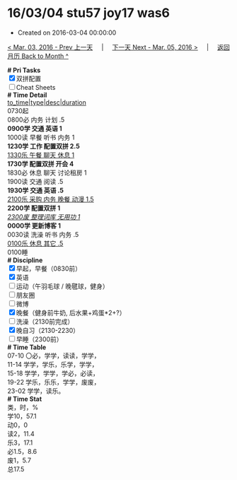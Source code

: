 # 16/03/04 stu57 joy17 was6

- Created on 2016-03-04 00:00:00

[< Mar. 03, 2016 - Prev 上一天](/_archived/lifelogs/2016/03/d03.md) &nbsp; &nbsp; | &nbsp; &nbsp; [下一天 Next - Mar. 05, 2016 >](/_archived/lifelogs/2016/03/d05.md) &nbsp; &nbsp; |  &nbsp; &nbsp; [返回月历 Back to Month ^](/_archived/lifelogs/2016/03/index.md)
<br/><div><b># Pri Tasks</b></div><div><input checked="true" type="checkbox"/>双拼配置</div><div><input type="checkbox"/>Cheat Sheets</div><div><b># Time Detail</b></div><div><u>to_time|type|desc|duration</u></div><div>0730起</div><div>0800必 内务 计划 .5</div><div><b>0900学 交通 英语 1</b></div><div>1000读 早餐 听书 内务 1</div><div><b>1230学 工作 配置双拼 2.5</b></div><div><u>1330乐 午餐 聊天 休息 1</u></div><div><b>1730学 配置双拼 开会 4</b></div><div>1830必 休息 聊天 讨论租房 1</div><div>1900读 交通 阅读 .5</div><div><b>1930学 交通 英语 .5</b></div><div><u>2100乐 采购 内务 晚餐 动漫 1.5</u></div><div><b>2200学 配置双拼 1</b></div><div><u><i>2300废 整理词库 无用功 1</i></u></div><div><b>0000学 更新博客 1</b></div><div>0030读 洗澡 听书 内务 .5</div><div><u>0100乐 休息 其它 .5</u></div><div>0100睡</div><div><b># Discipline</b></div><div><input checked="true" type="checkbox"/>早起，早餐（0830前）</div><div><input checked="true" type="checkbox"/>英语</div><div><input type="checkbox"/>运动（午羽毛球 / 晚毽球，健身）</div><div><input type="checkbox"/>朋友圈</div><div><input type="checkbox"/>微博</div><div><input checked="true" type="checkbox"/>晚餐（健身前牛奶, 后水果+鸡蛋*2+?）</div><div><input type="checkbox"/>洗澡（2130前完成）</div><div><input checked="true" type="checkbox"/>晚自习（2130-2230）</div><div><input type="checkbox"/>早睡（2300前）</div><div><b># Time Table</b></div><div>07-10 〇必，学学，读读，学学，</div><div>11-14 学学，学乐，乐学，学学，</div><div>15-18 学学，学学，学必，必读，</div><div>19-22 学乐，乐乐，学学，废废，</div><div>23-02 学学，读乐。</div><div><b># Time Stat</b></div><div>类，时，%</div><div>学10，57.1</div><div>动0，0</div><div>读2，11.4</div><div>乐3，17.1</div><div>必1.5，8.6</div><div>废1，5.7</div><div>总17.5</div>
